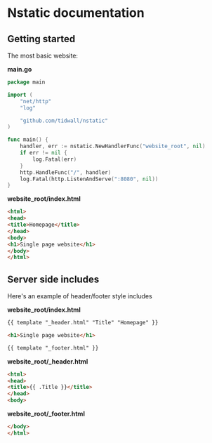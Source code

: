 # Nstatic documentation

## Getting started

The most basic website:

**main.go**

```go
package main

import (
    "net/http"
    "log"

    "github.com/tidwall/nstatic"
)

func main() {
    handler, err := nstatic.NewHandlerFunc("website_root", nil)
    if err != nil {
        log.Fatal(err)
    }
    http.HandleFunc("/", handler)
    log.Fatal(http.ListenAndServe(":8080", nil))
}
```

**website_root/index.html**

```html
<html>
<head>
<title>Homepage</title>
</head>
<body>
<h1>Single page website</h1>
</body>
</html>
```

## Server side includes

Here's an example of header/footer style includes

**website_root/index.html**

```html
{{ template "_header.html" "Title" "Homepage" }}

<h1>Single page website</h1>

{{ template "_footer.html" }}
```

**website_root/_header.html**

```html
<html>
<head>
<title>{{ .Title }}</title>
</head>
<body>
```


**website_root/_footer.html**

```html
</body>
</html>
```
